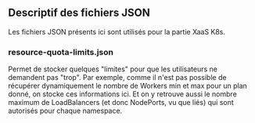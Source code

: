 ## Descriptif des fichiers JSON
Les fichiers JSON présents ici sont utilisés pour la partie XaaS K8s.

### resource-quota-limits.json
Permet de stocker quelques "limites" pour que les utilisateurs ne demandent pas "trop".
Par exemple, comme il n'est pas possible de récupérer dynamiquement le nombre de Workers min et max pour un plan donné, on stocke ces informations ici.
Et on y retrouve aussi le nombre maximum de LoadBalancers (et donc NodePorts, vu que liés) qui sont autorisés pour chaque namespace.